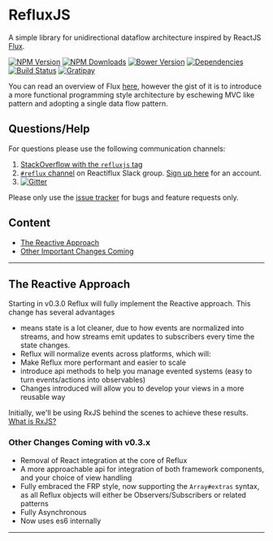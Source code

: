 # RefluxJS

A simple library for unidirectional dataflow architecture inspired by ReactJS [Flux](http://facebook.github.io/react/blog/2014/05/06/flux.html).

[![NPM Version][npm-image]][npm-url]
[![NPM Downloads][downloads-image]][npm-url]
[![Bower Version][bower-image]][bower-url]
[![Dependencies][dependencies-image]][npm-url]
[![Build Status][travis-image]][travis-url]
[![Gratipay][gratipay-image]][gratipay-url]

You can read an overview of Flux [here](http://facebook.github.io/react/docs/flux-overview.html), however the gist of it is to introduce a more functional programming style architecture by eschewing MVC like pattern and adopting a single data flow pattern.

## Questions/Help

For questions please use the following communication channels:

1. [StackOverflow with the `refluxjs` tag](http://stackoverflow.com/questions/tagged/refluxjs)
2. [`#reflux` channel](https://reactiflux.slack.com/messages/reflux/) on Reactiflux Slack group. [Sign up here](http://reactiflux.com/) for an account.
3. [![Gitter](https://badges.gitter.im/Join%20Chat.svg)](https://gitter.im/spoike/refluxjs?utm_source=badge&utm_medium=badge&utm_campaign=pr-badge)

Please only use the [issue tracker](https://github.com/spoike/refluxjs/issues) for bugs and feature requests only.

## Content

- [The Reactive Approach](#the-reactive-approach)
 - [Other Important Changes Coming](#other-changes)

*** 

## The Reactive Approach 

Starting in v0.3.0 Reflux will fully implement the Reactive approach. This change has several advantages

- means state is a lot cleaner, due to how events are normalized into streams, and how streams emit updates to subscribers every time the state changes.
- Reflux will normalize events across platforms, which will:
 - Make Reflux more performant and easier to scale
 - introduce api methods to help you manage evented systems (easy to turn events/actions into observables)
- Changes introduced will allow you to develop your views in a more reusable way

Initially, we'll be using RxJS behind the scenes to achieve these results. [What is RxJS?][what-is-RxJS]

### Other Changes Coming with v0.3.x

- Removal of React integration at the core of Reflux
- A more approachable api for integration of both framework components, and your choice of view handling
- Fully embraced the FRP style, now supporting the `Array#extras` syntax, as all Reflux objects will either be Observers/Subscribers or related patterns
 - Fully Asynchronous
- Now uses es6 internally

***

[//]: Links
[what-is-RxJS]:  https://github.com/Reactive-Extensions/RxJS/blob/master/doc/gettingstarted/what.md 
[npm-image]: http://img.shields.io/npm/v/reflux.svg
[downloads-image]: http://img.shields.io/npm/dm/reflux.svg
[dependencies-image]: http://img.shields.io/david/spoike/refluxjs.svg
[npm-url]: https://www.npmjs.org/package/reflux
[bower-image]: http://img.shields.io/bower/v/reflux.svg
[bower-url]: http://bower.io/search/?q=reflux
[travis-image]: http://img.shields.io/travis/spoike/refluxjs/master.svg
[travis-url]: https://travis-ci.org/spoike/refluxjs
[gratipay-image]: http://img.shields.io/gratipay/spoike.svg
[gratipay-url]: https://gratipay.com/spoike/
